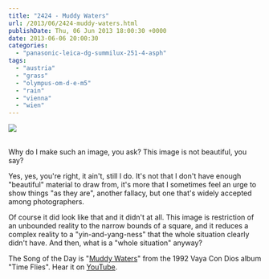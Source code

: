 ```yaml
---
title: "2424 - Muddy Waters"
url: /2013/06/2424-muddy-waters.html
publishDate: Thu, 06 Jun 2013 18:00:30 +0000
date: 2013-06-06 20:00:30
categories: 
  - "panasonic-leica-dg-summilux-251-4-asph"
tags: 
  - "austria"
  - "grass"
  - "olympus-om-d-e-m5"
  - "rain"
  - "vienna"
  - "wien"
---
```

<div class="container">
<div class="center"><a target="_blank" href="https://d25zfm9zpd7gm5.cloudfront.net/1200x1200/2013/20130605_064841_lr.jpg"><img src="https://d25zfm9zpd7gm5.cloudfront.net/0600x0600/2013/20130605_064841_lr.jpg" /></a></div>
</div>
<br />

Why do I make such an image, you ask? This image is not beautiful, you say?

Yes, yes, you're right, it ain't, still I do. It's not that I don't have enough "beautiful" material to draw from, it's more that I sometimes feel an urge to show things "as they are", another fallacy, but one that's widely accepted among photographers. 

 Of course it did look like that and it didn't at all. This image is restriction of an unbounded reality to the narrow bounds of a square, and it reduces a complex reality to a "yin-and-yang-ness" that the whole situation clearly didn't have. And then, what is a "whole situation" anyway?

The Song of the Day is "<a href="http://www.lyricsmode.com/lyrics/v/vaya_con_dios/muddy_waters.html" target="_blank">Muddy Waters</a>" from the 1992 Vaya Con Dios album "Time Flies". Hear it on <a href="http://www.youtube.com/watch?v=Mmkg1zFbMyI" target="_blank">YouTube</a>.

